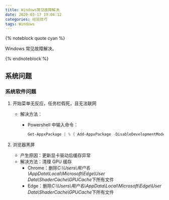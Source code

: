 ```yaml
---
title: Windows常见故障解决
date: 2020-03-17 19:04:12
categories: 经验技巧
tags: Windows
---
```


{% noteblock quote cyan %}

Windows 常见故障解决。

{% endnoteblock %}

<!-- more -->

## 系统问题

### 系统软件问题

1. 开始菜单无反应，任务栏假死，且无法联网

    - 解决方法：

        - Powershell 中输入命令：

            ```powershell
            Get-AppxPackage | % { Add-AppxPackage -DisableDevelopmentMode -Register "$($_.InstallLocation)\AppxManifest.xml" -verbose }
            ```

2. 浏览器黑屏
    - 产生原因：更新显卡驱动后缓存异常
    - 解决方法：清理 GPU 缓存
        - Chrome：删除*C:\Users\用户名\AppData\Local\Microsoft\Edge\User Data\ShaderCache\GPUCache*下所有文件
        - Edge：删除*C:\Users\用户名\AppData\Local\Microsoft\Edge\User Data\ShaderCache\GPUCache*下所有文件
